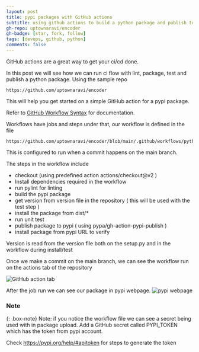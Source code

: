 ```yaml
---
layout: post
title: pypi packages with GitHub actions
subtitle: using github actions to build a python package and publish to pypi
gh-repo: uptownaravi/encoder
gh-badge: [star, fork, follow]
tags: [devops, github, python]
comments: false
---
```


GitHub actions are a great way to get your ci/cd done.

In this post we will see how we can run ci flow with lint, package, test and publish a python package. Using the sample repo 
```
https://github.com/uptownaravi/encoder
```
This will help you get started on a simple GitHub action for a pypi package.

Refer to [GitHub Workflow Syntax](https://docs.github.com/en/actions/learn-github-actions/workflow-syntax-for-github-actions) for documentation.

Workflows have jobs and steps under that, our workflow is defined in the file 
```
https://github.com/uptownaravi/encoder/blob/main/.github/workflows/pythonaction.yml
```

This is configured to run when a commit happens on the main branch.

The steps in the workflow include 
* checkout (using predefined action actions/checkout@v2 )
* Install dependencies required in the workflow
* run pylint for linting
* build the pypi package
* get version from version file in the repository ( this will be used with the test step )
* install the package from dist/*
* run unit test
* publish package to pypi ( using pypa/gh-action-pypi-publish )
* install package from pypi URL to verify

Version is read from the version file both on the setup.py and in the workflow during install/test

Once we make a commit on the main branch, we can see the workflow run on the actions tab of the repository

![GitHub action tab](https://dev-to-uploads.s3.amazonaws.com/uploads/articles/okjot2qx6jjsovv72es5.png)

After the job run we can see our package in pypi webpage. 
![pypi webpage](https://dev-to-uploads.s3.amazonaws.com/uploads/articles/nvf78mqlan7iyfupklu7.png)


### Note
{: .box-note}
Note: if you notice the workflow file we can see a secret being used with in package upload. Add a GitHub secret called  PYPI_TOKEN which has the token from pypi account. 

Check https://pypi.org/help/#apitoken for steps to generate the token
